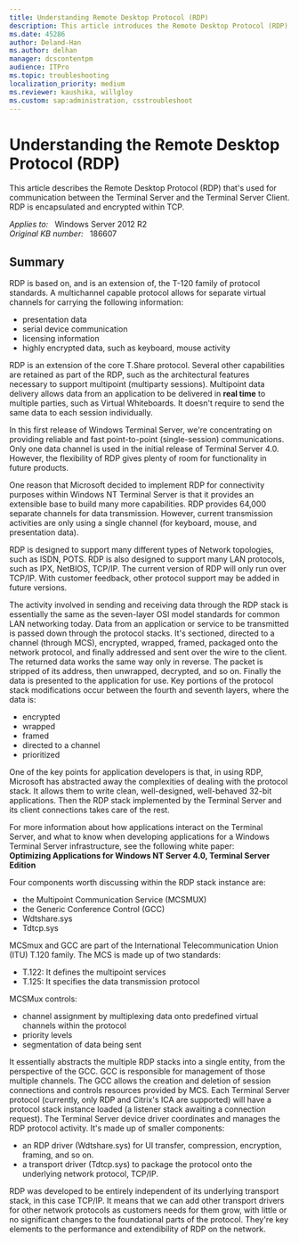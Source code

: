 ```yaml
---
title: Understanding Remote Desktop Protocol (RDP)
description: This article introduces the Remote Desktop Protocol (RDP).
ms.date: 45286
author: Deland-Han
ms.author: delhan
manager: dcscontentpm
audience: ITPro
ms.topic: troubleshooting
localization_priority: medium
ms.reviewer: kaushika, willgloy
ms.custom: sap:administration, csstroubleshoot
---
```

# Understanding the Remote Desktop Protocol (RDP)

This article describes the Remote Desktop Protocol (RDP) that's used for communication between the Terminal Server and the Terminal Server Client. RDP is encapsulated and encrypted within TCP.

_Applies to:_ &nbsp; Windows Server 2012 R2  
_Original KB number:_ &nbsp; 186607

## Summary

RDP is based on, and is an extension of, the T-120 family of protocol standards. A multichannel capable protocol allows for separate virtual channels for carrying the following information:

- presentation data
- serial device communication
- licensing information
- highly encrypted data, such as keyboard, mouse activity

RDP is an extension of the core T.Share protocol. Several other capabilities are retained as part of the RDP, such as the architectural features necessary to support multipoint (multiparty sessions). Multipoint data delivery allows data from an application to be delivered in **real time** to multiple parties, such as Virtual Whiteboards. It doesn't require to send the same data to each session individually.

In this first release of Windows Terminal Server, we're concentrating on providing reliable and fast point-to-point (single-session) communications. Only one data channel is used in the initial release of Terminal Server 4.0. However, the flexibility of RDP gives plenty of room for functionality in future products.

One reason that Microsoft decided to implement RDP for connectivity purposes within Windows NT Terminal Server is that it provides an extensible base to build many more capabilities. RDP provides 64,000 separate channels for data transmission. However, current transmission activities are only using a single channel (for keyboard, mouse, and presentation data).

RDP is designed to support many different types of Network topologies, such as ISDN, POTS. RDP is also designed to support many LAN protocols, such as IPX, NetBIOS, TCP/IP. The current version of RDP will only run over TCP/IP. With customer feedback, other protocol support may be added in future versions.

The activity involved in sending and receiving data through the RDP stack is essentially the same as the seven-layer OSI model standards for common LAN networking today. Data from an application or service to be transmitted is passed down through the protocol stacks. It's sectioned, directed to a channel (through MCS), encrypted, wrapped, framed, packaged onto the network protocol, and finally addressed and sent over the wire to the client. The returned data works the same way only in reverse. The packet is stripped of its address, then unwrapped, decrypted, and so on. Finally the data is presented to the application for use. Key portions of the protocol stack modifications occur between the fourth and seventh layers, where the data is:

- encrypted
- wrapped
- framed
- directed to a channel
- prioritized

One of the key points for application developers is that, in using RDP, Microsoft has abstracted away the complexities of dealing with the protocol stack. It allows them to write clean, well-designed, well-behaved 32-bit applications. Then the RDP stack implemented by the Terminal Server and its client connections takes care of the rest.

For more information about how applications interact on the Terminal Server, and what to know when developing applications for a Windows Terminal Server infrastructure, see the following white paper:  
**Optimizing Applications for Windows NT Server 4.0, Terminal Server Edition**

Four components worth discussing within the RDP stack instance are:

- the Multipoint Communication Service (MCSMUX)
- the Generic Conference Control (GCC)
- Wdtshare.sys
- Tdtcp.sys

MCSmux and GCC are part of the International Telecommunication Union (ITU) T.120 family. The MCS is made up of two standards:

- T.122: It defines the multipoint services
- T.125: It specifies the data transmission protocol

MCSMux controls:

- channel assignment by multiplexing data onto predefined virtual channels within the protocol
- priority levels
- segmentation of data being sent

It essentially abstracts the multiple RDP stacks into a single entity, from the perspective of the GCC. GCC is responsible for management of those multiple channels. The GCC allows the creation and deletion of session connections and controls resources provided by MCS. Each Terminal Server protocol (currently, only RDP and Citrix's ICA are supported) will have a protocol stack instance loaded (a listener stack awaiting a connection request). The Terminal Server device driver coordinates and manages the RDP protocol activity. It's made up of smaller components:

- an RDP driver (Wdtshare.sys) for UI transfer, compression, encryption, framing, and so on.
- a transport driver (Tdtcp.sys) to package the protocol onto the underlying network protocol, TCP/IP.

RDP was developed to be entirely independent of its underlying transport stack, in this case TCP/IP. It means that we can add other transport drivers for other network protocols as customers needs for them grow, with little or no significant changes to the foundational parts of the protocol. They're key elements to the performance and extendibility of RDP on the network.
